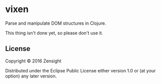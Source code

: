 # vixen

Parse and manipulate DOM structures in Clojure.

This thing isn't done yet, so please don't use it.

## License

Copyright © 2016 Zensight

Distributed under the Eclipse Public License either version 1.0 or (at
your option) any later version.
